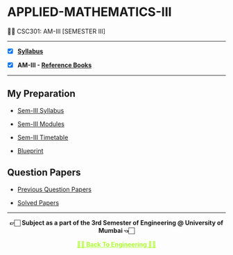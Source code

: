 # APPLIED-MATHEMATICS-III
 👍🏻 CSC301: AM-III [SEMESTER III] 

---
 
 - [X] **[Syllabus](https://github.com/Amey-Thakur/APPLIED-MATHEMATICS-III/blob/main/SE-Comps_CBCGS_Syllabus.pdf)**
 
 - [X] **AM-III - [Reference Books](https://github.com/Amey-Thakur/APPLIED-MATHEMATICS-III/tree/main/Reference%20Books)**

---

## My Preparation
 
 - [Sem-III Syllabus](https://github.com/Amey-Thakur/APPLIED-MATHEMATICS-III/blob/main/My%20Preparation/Note_2019-09-26_13_54_38_159.png)
 
 - [Sem-III Modules](https://github.com/Amey-Thakur/APPLIED-MATHEMATICS-III/blob/main/My%20Preparation/Note_2019-09-26_14_10_59_854.png)
 
 - [Sem-III Timetable](https://github.com/Amey-Thakur/APPLIED-MATHEMATICS-III/blob/main/My%20Preparation/Note_2019-09-26_14_17_40_056.png)
 
 - [Blueprint](https://github.com/Amey-Thakur/APPLIED-MATHEMATICS-III/blob/main/Blueprint%20(AM-III).png)


## Question Papers

- [Previous Question Papers](https://github.com/Amey-Thakur/APPLIED-MATHEMATICS-III/tree/main/Quesion%20Papers/Previous%20Quesion%20Papers)

- [Solved Papers](https://github.com/Amey-Thakur/APPLIED-MATHEMATICS-III/tree/main/Quesion%20Papers/M3%20Solved%20Papers)

---

<p align="center"> <b> 👉🏻 Subject as a part of the 3rd Semester of Engineering @ University of Mumbai 👈🏻 <b> </p>
 
<p align="center"><a href='https://github.com/Amey-Thakur/ACHIEVEMENTS#engineering', style='color: greenyellow;'> ✌🏻 Back To Engineering ✌🏻</p>

